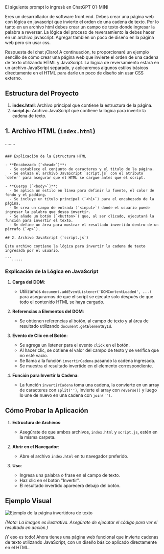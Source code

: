 El siguiente prompt lo ingresè en ChatGPT O1-MINI

Eres un desarrollador de software front end.
Debes crear una página web con lógica en javascript que invierte el orden de una cadena de texto.
Por lo tanto en un archivo html debes crear un campo de texto donde ingresar la palabra a reversar.
La lógica del proceso de reversamiento la debes hacer en un archivo javascript.
Agregar también un poco de diseño en la pàgina web pero sin usar css.

Respuesta del chat
¡Claro! A continuación, te proporcionaré un ejemplo sencillo de cómo crear una página web que invierte el orden de una cadena de texto utilizando HTML y JavaScript.
La lógica de reversamiento estará en un archivo JavaScript separado, y aplicaremos algunos estilos básicos directamente en el HTML para darle un poco de diseño sin usar CSS externo.

## Estructura del Proyecto

1. **index.html**: Archivo principal que contiene la estructura de la página.
2. **script.js**: Archivo JavaScript que contiene la lógica para invertir la cadena de texto.

## 1. Archivo HTML (`index.html`)

........
```

### Explicación de la Estructura HTML

- **Encabezado (`<head>`)**:
  - Se establece el conjunto de caracteres y el título de la página.
  - Se enlaza el archivo JavaScript `script.js` con el atributo `defer` para asegurar que el HTML se cargue antes que el script.

- **Cuerpo (`<body>`)**:
  - Se aplica un estilo en línea para definir la fuente, el color de fondo y el padding.
  - Se incluye un título principal (`<h1>`) para el encabezado de la página.
  - Se crea un campo de entrada (`<input>`) donde el usuario puede ingresar la palabra que desea invertir.
  - Se añade un botón (`<button>`) que, al ser clicado, ejecutará la función para invertir el texto.
  - Se define un área para mostrar el resultado invertido dentro de un párrafo (`<p>`).

## 2. Archivo JavaScript (`script.js`)

Este archivo contiene la lógica para invertir la cadena de texto ingresada por el usuario.

```.....
```

### Explicación de la Lógica en JavaScript

1. **Carga del DOM**:
   - Utilizamos `document.addEventListener('DOMContentLoaded', ...)` para asegurarnos de que el script se ejecute solo después de que todo el contenido HTML se haya cargado.

2. **Referencias a Elementos del DOM**:
   - Se obtienen referencias al botón, al campo de texto y al área de resultado utilizando `document.getElementById`.

3. **Evento de Clic en el Botón**:
   - Se agrega un listener para el evento `click` en el botón.
   - Al hacer clic, se obtiene el valor del campo de texto y se verifica que no esté vacío.
   - Se llama a la función `invertirCadena` pasando la cadena ingresada.
   - Se muestra el resultado invertido en el elemento correspondiente.

4. **Función para Invertir la Cadena**:
   - La función `invertirCadena` toma una cadena, la convierte en un array de caracteres con `split('')`, invierte el array con `reverse()` y luego lo une de nuevo en una cadena con `join('')`.

## Cómo Probar la Aplicación

1. **Estructura de Archivos**:
   - Asegúrate de que ambos archivos, `index.html` y `script.js`, estén en la misma carpeta.

2. **Abrir en el Navegador**:
   - Abre el archivo `index.html` en tu navegador preferido.

3. **Uso**:
   - Ingresa una palabra o frase en el campo de texto.
   - Haz clic en el botón "Invertir".
   - El resultado invertido aparecerá debajo del botón.

## Ejemplo Visual

![Ejemplo de la página invertidora de texto](https://i.imgur.com/ejemplo.png)

*(Nota: La imagen es ilustrativa. Asegúrate de ejecutar el código para ver el resultado en acción.)*

¡Y eso es todo! Ahora tienes una página web funcional que invierte cadenas de texto utilizando JavaScript, con un diseño básico aplicado directamente en el HTML.